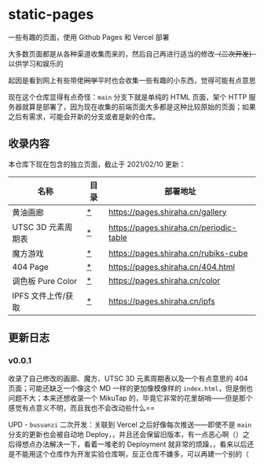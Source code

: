 # static-pages

一些有趣的页面，使用 Github Pages 和 Vercel 部署

大多数页面都是从各种渠道收集而来的，然后自己再进行适当的修改~~（二次开发）~~以供学习和娱乐的

起因是看到网上有些带佬~~同学~~平时也会收集一些有趣的小东西，觉得可能有点意思

现在这个仓库显得有点奇怪：`main` 分支下就是单纯的 HTML 页面，架个 HTTP 服务器就算是部署了，因为现在收集的前端页面大多都是这种比较原始的页面；如果之后有需求，可能会开新的分支或者是新的仓库。

## 收录内容

本仓库下现在包含的独立页面，截止于 2021/02/10 更新：

| 名称               | 目录                           | 部署地址                                |
| ------------------ | ------------------------------ | --------------------------------------- |
| 黄油画廊           | [*](gallery/index.html)        | https://pages.shiraha.cn/gallery        |
| UTSC 3D 元素周期表 | [*](periodic-table/index.html) | https://pages.shiraha.cn/periodic-table |
| 魔方游戏           | [*](rubiks-cube/index.html)    | https://pages.shiraha.cn/rubiks-cube    |
| 404 Page           | [*](404.html)                  | https://pages.shiraha.cn/404.html       |
| 调色板 Pure Color  | [*](color/index.html)          | https://pages.shiraha.cn/color          |
| IPFS 文件上传/获取 | [*](ipfs/index.html)           | https://pages.shiraha.cn/ipfs           |



## 更新日志

### v0.0.1

收录了自己修改的画廊、魔方、UTSC 3D 元素周期表以及一个有点意思的 404 页面；可能还缺乏一个像这个 MD 一样的更加像模像样的 `index.html`，但是倒也问题不大；本来还想收录一个 MikuTap 的，毕竟它非常的花里胡哨——但是那个感觉有点意义不明，而且我也不会改动些什么==

UPD - `busuanzi` 二次开发：关联到 Vercel 之后好像每次推送——即使不是 `main` 分支的更新也会被自动地 Deploy，，并且还会保留旧版本，有一点恶心啊（）之后得想点办法解决一下，看着一堆老的 Deployment 就非常的烦躁，，看来以后还是不能用这个仓库作为开发实验仓库啊，反正仓库不嫌多，可以再建一个别的（